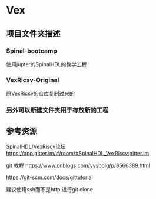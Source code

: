 # Vex


## 项目文件夹描述
### Spinal-bootcamp 
使用jupter的SpinalHDL的教学工程

### VexRicsv-Original
原VexRicsv的仓库复制过来的

### 另外可以新建文件夹用于存放新的工程

## 参考资源
SpinalHDL/VexRiscv论坛 https://app.gitter.im/#/room/#SpinalHDL_VexRiscv:gitter.im

git 教程 https://www.cnblogs.com/yysbolg/p/8566389.html

https://git-scm.com/docs/gittutorial
        
建议使用ssh而不是http 进行git clone       
